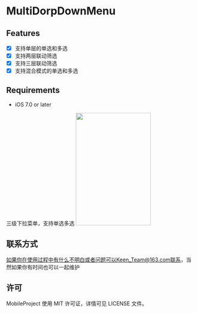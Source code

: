# MultiDorpDownMenu

## Features
- [x] 支持单层的单选和多选
- [x] 支持两层联动筛选
- [x] 支持三层联动筛选
- [x] 支持混合模式的单选和多选

## Requirements
- iOS 7.0 or later

三级下拉菜单，支持单选多选
<img src="https://github.com/KeenTeam1990/KTMultiDorpDownMenu/blob/master/110.png" width=200px height=300px></img>

## 联系方式

如果你在使用过程中有什么不明白或者问题可以Keen_Team@163.com联系，当然如果你有时间也可以一起维护

## 许可

MobileProject 使用 MIT 许可证，详情可见 LICENSE 文件。
